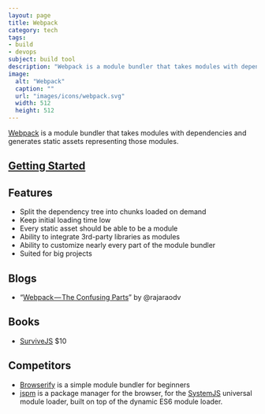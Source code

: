 ```yaml
---
layout: page
title: Webpack
category: tech
tags:
- build
- devops
subject: build tool
description: "Webpack is a module bundler that takes modules with dependencies and generates static assets representing those modules."
image:
  alt: "Webpack"
  caption: ""
  url: "images/icons/webpack.svg"
  width: 512
  height: 512
---
```


[Webpack](https://webpack.github.io/)
is a module bundler that takes modules with dependencies and generates static assets representing those modules.

## [Getting Started](https://webpack.github.io/docs/tutorials/getting-started/)

Features
--------
* Split the dependency tree into chunks loaded on demand
* Keep initial loading time low
* Every static asset should be able to be a module
* Ability to integrate 3rd-party libraries as modules
* Ability to customize nearly every part of the module bundler
* Suited for big projects

Blogs
-----
* “[Webpack — The Confusing Parts](https://medium.com/@rajaraodv/webpack-the-confusing-parts-58712f8fcad9#.h1buufpky)”
by @rajaraodv

Books
-----
* [SurviveJS](http://survivejs.com/) $10

Competitors
-----------
* [Browserify](http://browserify.org/) is a simple module bundler for beginners
* [jspm](http://jspm.io/) is a package manager for the browser, for the [SystemJS](https://github.com/systemjs/systemjs) universal module loader, built on top of the dynamic ES6 module loader.
